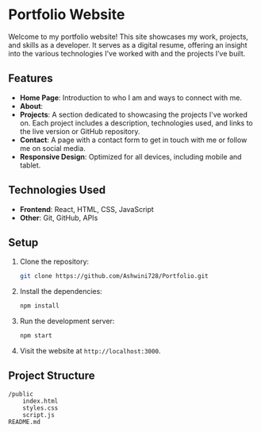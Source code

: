 
# Portfolio Website

Welcome to my portfolio website! This site showcases my work, projects, and skills as a developer. It serves as a digital resume, offering an insight into the various technologies I've worked with and the projects I’ve built.

## Features

- **Home Page**: Introduction to who I am and ways to connect with me.
- **About**: 
- **Projects**: A section dedicated to showcasing the projects I've worked on. Each project includes a description, technologies used, and links to the live version or GitHub repository.
- **Contact**: A page with a contact form to get in touch with me or follow me on social media.
- **Responsive Design**: Optimized for all devices, including mobile and tablet.

## Technologies Used

- **Frontend**: React, HTML, CSS, JavaScript
- **Other**: Git, GitHub, APIs

## Setup

1. Clone the repository:

   ```bash
   git clone https://github.com/Ashwini728/Portfolio.git
   ```

2. Install the dependencies:

   ```bash
   npm install
   ```

3. Run the development server:

   ```bash
   npm start
   ```

4. Visit the website at `http://localhost:3000`.

## Project Structure

```
/public
    index.html
    styles.css
    script.js
README.md
```
